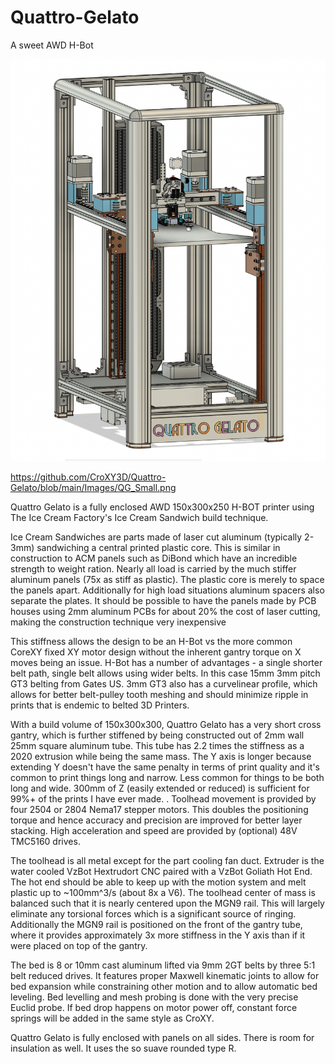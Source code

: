 # Quattro-Gelato
 A sweet AWD H-Bot

 ![Small Image of Quattro Gelato](https://github.com/CroXY3D/Quattro-Gelato/blob/main/Images/QG_Small.png)

 https://github.com/CroXY3D/Quattro-Gelato/blob/main/Images/QG_Small.png

Quattro Gelato is a fully enclosed AWD 150x300x250 H-BOT printer using The Ice Cream Factory's  Ice Cream Sandwich build technique.

Ice Cream Sandwiches are parts made of laser cut aluminum (typically 2-3mm) sandwiching a central printed plastic core.  This is similar in construction to ACM panels such as DiBond which have an incredible strength to weight ration.  Nearly all load is carried by the much stiffer aluminum panels (75x as stiff as plastic).  The plastic core is merely to space the panels apart.   Additionally for high load situations aluminum spacers also separate the plates.  It should be possible to have the panels made by PCB houses using 2mm aluminum PCBs for about 20% the cost of laser cutting, making the construction technique very inexpensive

This stiffness allows the design to be an H-Bot vs the more common CoreXY fixed XY motor design without the inherent gantry torque on X moves being an issue.  H-Bot has a number of advantages - a single shorter belt path, single belt allows using wider belts.  In this case 15mm 3mm pitch GT3 belting from Gates US.  3mm GT3 also has a curvelinear profile, which allows for better belt-pulley tooth meshing and should minimize ripple in prints that is endemic to belted 3D Printers.

With a build volume of 150x300x300, Quattro Gelato has a very short cross gantry, which is further stiffened by being constructed out of 2mm wall 25mm square aluminum tube.   This tube has 2.2 times the stiffness as a 2020 extrusion while being the same mass.  The Y axis is longer because extending Y doesn't have the same penalty in terms of print quality and it's common to print things long and narrow.  Less common for things to be both long and wide.   300mm of Z (easily extended or reduced) is sufficient for 99%+ of the prints I have ever made.
. 
Toolhead movement is provided by four 2504 or 2804 Nema17 stepper motors.  This doubles the positioning torque and hence accuracy and precision are improved for better layer stacking.  High acceleration and speed are provided by (optional) 48V TMC5160 drives.

The toolhead is all metal except for the part cooling fan duct.  Extruder is the water cooled VzBot Hextrudort CNC paired with a VzBot Goliath Hot End.  The hot end should be able to keep up with the motion system and melt plastic up to ~100mm^3/s (about 8x a V6).  The toolhead center of mass is balanced such that it is nearly centered upon the MGN9 rail.  This will largely eliminate any torsional forces which is a significant source of ringing.  Additionally the MGN9 rail is positioned on the front of the gantry tube, where it provides approximately 3x more stiffness in the Y axis than if it were placed on top of the gantry.

The bed is 8 or 10mm cast aluminum lifted via 9mm 2GT belts by three 5:1 belt reduced drives.  It features proper Maxwell kinematic joints to allow for bed expansion while constraining other motion and to allow automatic bed leveling.   Bed levelling and mesh probing is done with the very precise Euclid probe.  If bed drop happens on motor power off, constant force springs will be added in the same style as CroXY.

Quattro Gelato is fully enclosed with panels on all sides.  There is room for insulation as well.  It uses the so suave rounded type R. 

